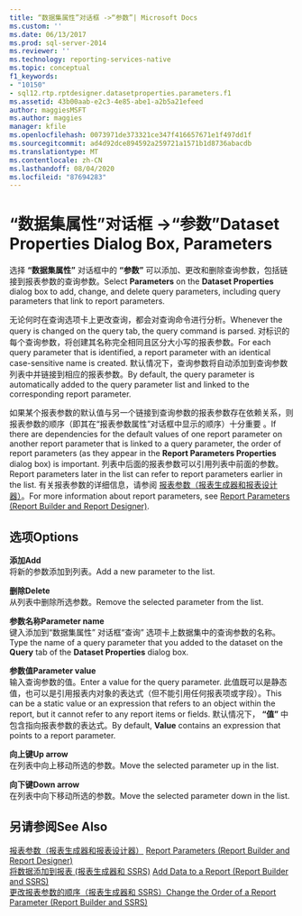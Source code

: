 ```yaml
---
title: “数据集属性”对话框 ->“参数”| Microsoft Docs
ms.custom: ''
ms.date: 06/13/2017
ms.prod: sql-server-2014
ms.reviewer: ''
ms.technology: reporting-services-native
ms.topic: conceptual
f1_keywords:
- "10150"
- sql12.rtp.rptdesigner.datasetproperties.parameters.f1
ms.assetid: 43b00aab-e2c3-4e85-abe1-a2b5a21efeed
author: maggiesMSFT
ms.author: maggies
manager: kfile
ms.openlocfilehash: 0073971de373321ce347f416657671e1f497dd1f
ms.sourcegitcommit: ad4d92dce894592a259721a1571b1d8736abacdb
ms.translationtype: MT
ms.contentlocale: zh-CN
ms.lasthandoff: 08/04/2020
ms.locfileid: "87694283"
---
```

# <a name="dataset-properties-dialog-box-parameters"></a><span data-ttu-id="59bb9-102">“数据集属性”对话框 ->“参数”</span><span class="sxs-lookup"><span data-stu-id="59bb9-102">Dataset Properties Dialog Box, Parameters</span></span>
  <span data-ttu-id="59bb9-103">选择 **“数据集属性”** 对话框中的 **“参数”** 可以添加、更改和删除查询参数，包括链接到报表参数的查询参数。</span><span class="sxs-lookup"><span data-stu-id="59bb9-103">Select **Parameters** on the **Dataset Properties** dialog box to add, change, and delete query parameters, including query parameters that link to report parameters.</span></span>  
  
 <span data-ttu-id="59bb9-104">无论何时在查询选项卡上更改查询，都会对查询命令进行分析。</span><span class="sxs-lookup"><span data-stu-id="59bb9-104">Whenever the query is changed on the query tab, the query command is parsed.</span></span> <span data-ttu-id="59bb9-105">对标识的每个查询参数，将创建其名称完全相同且区分大小写的报表参数。</span><span class="sxs-lookup"><span data-stu-id="59bb9-105">For each query parameter that is identified, a report parameter with an identical case-sensitive name is created.</span></span> <span data-ttu-id="59bb9-106">默认情况下，查询参数将自动添加到查询参数列表中并链接到相应的报表参数。</span><span class="sxs-lookup"><span data-stu-id="59bb9-106">By default, the query parameter is automatically added to the query parameter list and linked to the corresponding report parameter.</span></span>  
  
 <span data-ttu-id="59bb9-107">如果某个报表参数的默认值与另一个链接到查询参数的报表参数存在依赖关系，则报表参数的顺序（即其在“报表参数属性”对话框中显示的顺序）十分重要  。</span><span class="sxs-lookup"><span data-stu-id="59bb9-107">If there are dependencies for the default values of one report parameter on another report parameter that is linked to a query parameter, the order of report parameters (as they appear in the **Report Parameters Properties** dialog box) is important.</span></span> <span data-ttu-id="59bb9-108">列表中后面的报表参数可以引用列表中前面的参数。</span><span class="sxs-lookup"><span data-stu-id="59bb9-108">Report parameters later in the list can refer to report parameters earlier in the list.</span></span> <span data-ttu-id="59bb9-109">有关报表参数的详细信息，请参阅 [报表参数（报表生成器和报表设计器）](../report-design/report-parameters-report-builder-and-report-designer.md)。</span><span class="sxs-lookup"><span data-stu-id="59bb9-109">For more information about report parameters, see [Report Parameters &#40;Report Builder and Report Designer&#41;](../report-design/report-parameters-report-builder-and-report-designer.md).</span></span>  
  
## <a name="options"></a><span data-ttu-id="59bb9-110">选项</span><span class="sxs-lookup"><span data-stu-id="59bb9-110">Options</span></span>  
 <span data-ttu-id="59bb9-111">**添加**</span><span class="sxs-lookup"><span data-stu-id="59bb9-111">**Add**</span></span>  
 <span data-ttu-id="59bb9-112">将新的参数添加到列表。</span><span class="sxs-lookup"><span data-stu-id="59bb9-112">Add a new parameter to the list.</span></span>  
  
 <span data-ttu-id="59bb9-113">**删除**</span><span class="sxs-lookup"><span data-stu-id="59bb9-113">**Delete**</span></span>  
 <span data-ttu-id="59bb9-114">从列表中删除所选参数。</span><span class="sxs-lookup"><span data-stu-id="59bb9-114">Remove the selected parameter from the list.</span></span>  
  
 <span data-ttu-id="59bb9-115">**参数名称**</span><span class="sxs-lookup"><span data-stu-id="59bb9-115">**Parameter name**</span></span>  
 <span data-ttu-id="59bb9-116">键入添加到“数据集属性”  对话框“查询”  选项卡上数据集中的查询参数的名称。</span><span class="sxs-lookup"><span data-stu-id="59bb9-116">Type the name of a query parameter that you added to the dataset on the **Query** tab of the **Dataset Properties** dialog box.</span></span>  
  
 <span data-ttu-id="59bb9-117">**参数值**</span><span class="sxs-lookup"><span data-stu-id="59bb9-117">**Parameter value**</span></span>  
 <span data-ttu-id="59bb9-118">输入查询参数的值。</span><span class="sxs-lookup"><span data-stu-id="59bb9-118">Enter a value for the query parameter.</span></span> <span data-ttu-id="59bb9-119">此值既可以是静态值，也可以是引用报表内对象的表达式（但不能引用任何报表项或字段）。</span><span class="sxs-lookup"><span data-stu-id="59bb9-119">This can be a static value or an expression that refers to an object within the report, but it cannot refer to any report items or fields.</span></span> <span data-ttu-id="59bb9-120">默认情况下， **“值”** 中包含指向报表参数的表达式。</span><span class="sxs-lookup"><span data-stu-id="59bb9-120">By default, **Value** contains an expression that points to a report parameter.</span></span>  
  
 <span data-ttu-id="59bb9-121">**向上键**</span><span class="sxs-lookup"><span data-stu-id="59bb9-121">**Up arrow**</span></span>  
 <span data-ttu-id="59bb9-122">在列表中向上移动所选的参数。</span><span class="sxs-lookup"><span data-stu-id="59bb9-122">Move the selected parameter up in the list.</span></span>  
  
 <span data-ttu-id="59bb9-123">**向下键**</span><span class="sxs-lookup"><span data-stu-id="59bb9-123">**Down arrow**</span></span>  
 <span data-ttu-id="59bb9-124">在列表中向下移动所选的参数。</span><span class="sxs-lookup"><span data-stu-id="59bb9-124">Move the selected parameter down in the list.</span></span>  
  
## <a name="see-also"></a><span data-ttu-id="59bb9-125">另请参阅</span><span class="sxs-lookup"><span data-stu-id="59bb9-125">See Also</span></span>  
 <span data-ttu-id="59bb9-126">[报表参数（报表生成器和报表设计器）](../report-design/report-parameters-report-builder-and-report-designer.md) </span><span class="sxs-lookup"><span data-stu-id="59bb9-126">[Report Parameters &#40;Report Builder and Report Designer&#41;](../report-design/report-parameters-report-builder-and-report-designer.md) </span></span>  
 <span data-ttu-id="59bb9-127">[将数据添加到报表 &#40;报表生成器和 SSRS&#41;](report-datasets-ssrs.md) </span><span class="sxs-lookup"><span data-stu-id="59bb9-127">[Add Data to a Report &#40;Report Builder and SSRS&#41;](report-datasets-ssrs.md) </span></span>  
 [<span data-ttu-id="59bb9-128">更改报表参数的顺序（报表生成器和 SSRS）</span><span class="sxs-lookup"><span data-stu-id="59bb9-128">Change the Order of a Report Parameter &#40;Report Builder and SSRS&#41;</span></span>](../report-design/change-the-order-of-a-report-parameter-report-builder-and-ssrs.md)  
  
  

